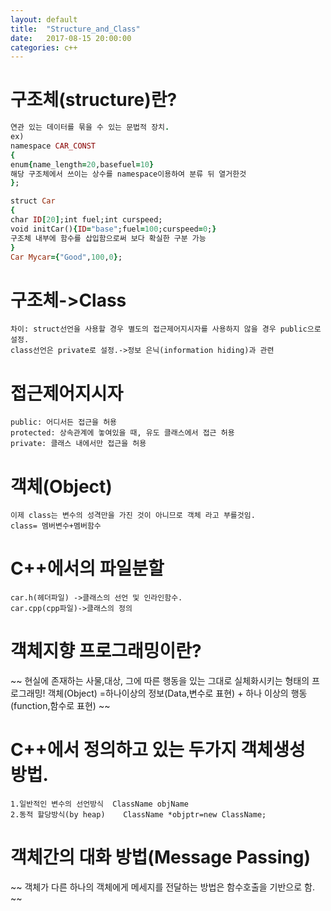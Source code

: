```yaml
---
layout: default
title:  "Structure_and_Class"
date:   2017-08-15 20:00:00
categories: c++
---
```


# 구조체(structure)란?
~~~~~~~~~ruby
연관 있는 데이터를 묶을 수 있는 문법적 장치.
ex)
namespace CAR_CONST
{
enum{name_length=20,basefuel=10}
해당 구조체에서 쓰이는 상수를 namespace이용하여 분류 뒤 열거한것
};

struct Car
{
char ID[20];int fuel;int curspeed;
void initCar(){ID="base";fuel=100;curspeed=0;}
구조체 내부에 함수를 삽입함으로써 보다 확실한 구분 가능
}
Car Mycar={"Good",100,0};
~~~~~~~~~
 
# 구조체->Class
~~~~
차이: struct선언을 사용할 경우 별도의 접근제어지시자를 사용하지 않을 경우 public으로 설정.
class선언은 private로 설정.->정보 은닉(information hiding)과 관련
~~~~
# 접근제어지시자
~~~~~
public: 어디서든 접근을 허용
protected: 상속관계에 놓여있을 때, 유도 클래스에서 접근 허용
private: 클래스 내에서만 접근을 허용
~~~~~

# 객체(Object)
~~~~~~
이제 class는 변수의 성격만을 가진 것이 아니므로 객체 라고 부를것임.
class= 멤버변수+멤버함수
~~~~~~
# C++에서의 파일분할
~~~~
car.h(헤더파일) ->클래스의 선언 및 인라인함수.
car.cpp(cpp파일)->클래스의 정의
~~~~

# 객체지향 프로그래밍이란?
~~
현실에 존재하는 사물,대상, 그에 따른 행동을 있는 그대로 실체화시키는 형태의 프로그래밍!
객체(Object) =하나이상의 정보(Data,변수로 표현) + 하나 이상의 행동(function,함수로 표현)
~~ 
# C++에서 정의하고 있는 두가지 객체생성 방법.
~~~
1.일반적인 변수의 선언방식  ClassName objName
2.동적 할당방식(by heap)    ClassName *objptr=new ClassName;
~~~
# 객체간의 대화 방법(Message Passing)
~~
객체가 다른 하나의 객체에게 메세지를 전달하는 방법은 함수호출을 기반으로 함.
~~
